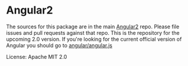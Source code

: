 Angular2
=========

The sources for this package are in the main [Angular2](https://github.com/angular/angular) repo. Please file issues and pull requests against that repo. This is the repository for the upcoming 2.0 version. If you're looking for the current official version of Angular you should go to [angular/angular.js](https://github.com/angular/angular.js)

License: Apache MIT 2.0
